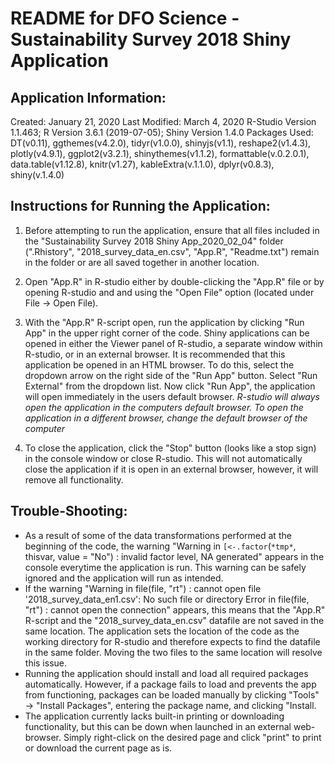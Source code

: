 # README for DFO Science - Sustainability Survey 2018 Shiny Application

## Application Information:
Created: January 21, 2020
Last Modified: March 4, 2020
R-Studio Version 1.1.463; R Version 3.6.1 (2019-07-05); Shiny Version 1.4.0
Packages Used: DT(v0.11), ggthemes(v4.2.0), tidyr(v1.0.0), shinyjs(v1.1), reshape2(v1.4.3), plotly(v4.9.1), ggplot2(v3.2.1), shinythemes(v1.1.2), formattable(v.0.2.0.1), data.table(v1.12.8), knitr(v1.27), kableExtra(v.1.1.0), dplyr(v0.8.3), shiny(v.1.4.0)

## Instructions for Running the Application:
1. Before attempting to run the application, ensure that all files included in the "Sustainability Survey 2018 Shiny App_2020_02_04" folder (".Rhistory", "2018_survey_data_en.csv", "App.R", "Readme.txt")    remain in the folder or are all saved together in another location.
1. Open "App.R" in R-studio either by double-clicking the "App.R" file or by opening R-studio and and using the "Open File" option (located under File -> Open File).
1. With the "App.R" R-script open, run the application by clicking "Run App" in the upper right corner of the code.
  Shiny applications can be opened in either the Viewer panel of R-studio, a separate window within R-studio, or in an external browser. It is recommended that this application be opened in an HTML browser. To do this, select the dropdown arrow on the right side of the "Run App" button. Select "Run External" from the dropdown list. Now click "Run App", the application will open immediately in the users default browser.
  *R-studio will always open the application in the computers default browser. To open the application in a different browser, change the default browser of the computer*

1. To close the application, click the "Stop" button (looks like a stop sign) in the console window or close R-studio. This will not automatically close the application if it is open in an external browser, however, it will remove all functionality.

## Trouble-Shooting:
- As a result of some of the data transformations performed at the beginning of the code, the warning "Warning in `[<-.factor`(`*tmp*`, thisvar, value = "No") : invalid factor level, NA generated" appears in the console everytime the application is run. This warning can be safely ignored and the application will run as intended.
- If the warning "Warning in file(file, "rt") : cannot open file '2018_survey_data_en1.csv': No such file or directory Error in file(file, "rt") : cannot open the connection" appears, this means that the "App.R" R-script and the "2018_survey_data_en.csv" datafile are not saved in the same location. The application sets the location of the code as the working directory for R-studio and therefore expects to find the datafile in the same folder. Moving the two files to the same location will resolve this issue.
- Running the application should install and load all required packages automatically. However, if a package fails to load and prevents the app from functioning, packages can be loaded manually by clicking "Tools" -> "Install Packages", entering the package name, and clicking "Install.
- The application currently lacks built-in printing or downloading functionality, but this can be down when launched in an external web-browser. Simply right-click on the desired page and click "print" to print or download the current page as is. 
